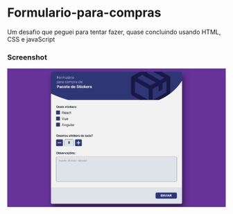 # Formulario-para-compras

Um desafio que peguei para tentar fazer, quase concluindo usando HTML, CSS e javaScript



### Screenshot

![](./FireShot%20Capture%20039%20-%20Teste%20Frontend.png)
